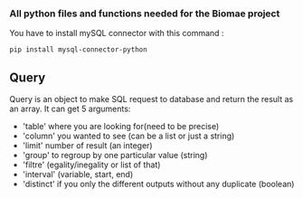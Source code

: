 ### All python files and functions needed for the Biomae project

You have to install mySQL connector with this command :
```
pip install mysql-connector-python
```

## Query

Query is an object to make SQL request to database and return the result as an array. It can get 5 arguments:

- 'table' where you are looking for(need to be precise)
- 'column' you wanted to see (can be a list or just a string)
- 'limit' number of result (an integer)
- 'group' to regroup by one particular value (string)
- 'filtre' (egality/inegality or list of that)
- 'interval' (variable, start, end)
- 'distinct' if you only the different outputs without any duplicate (boolean)  
